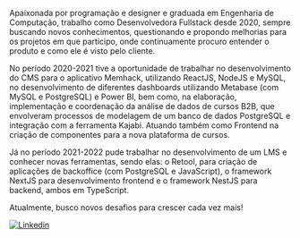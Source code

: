 Apaixonada por programação e designer e graduada em Engenharia de Computação, trabalho como Desenvolvedora Fullstack desde 2020, sempre buscando novos conhecimentos, questionando e propondo melhorias para os projetos em que participo, onde continuamente procuro entender o produto e como ele é visto pelo cliente.

No período 2020-2021 tive a oportunidade de trabalhar no desenvolvimento do CMS para o aplicativo Memhack, utilizando ReactJS, NodeJS e MySQL, no desenvolvimento de diferentes dashboards utilizando Metabase (com MySQL e PostgreSQL) e Power BI, bem como, na elaboração, implementação e coordenação da análise de dados de cursos B2B, que envolveram processos de modelagem de um banco de dados PostgreSQL e integração com a ferramenta Kajabi. Atuando também como Frontend na criação de componentes para a nova plataforma de cursos.

Já no período 2021-2022 pude trabalhar no desenvolvimento de um LMS e conhecer novas ferramentas, sendo elas: o Retool, para criação de aplicações de backoffice (com PostgreSQL e JavaScript), o framework NextJS para desenvolvimento frontend e o framework NestJS para backend, ambos em TypeScript.

Atualmente, busco novos desafios para crescer cada vez mais!

[![Linkedin](https://img.shields.io/badge/-LinkedIn-blue?style=flat-square&logo=Linkedin&logoColor=white&link=https://www.linkedin.com/in/maise-damasceno)](https://www.linkedin.com/in/maise-damasceno)
